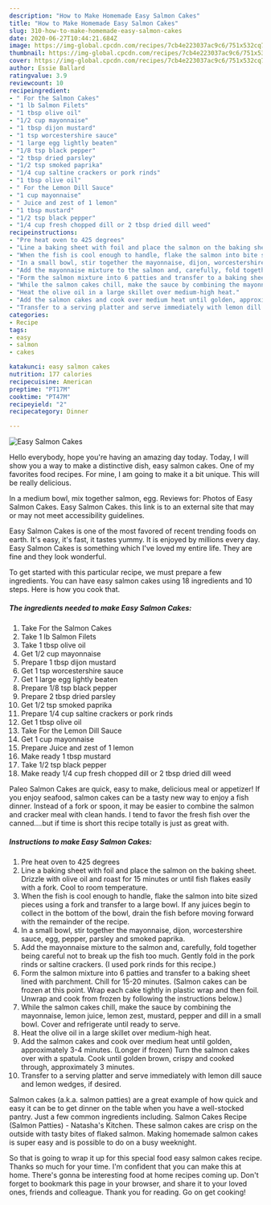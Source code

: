 ```yaml
---
description: "How to Make Homemade Easy Salmon Cakes"
title: "How to Make Homemade Easy Salmon Cakes"
slug: 310-how-to-make-homemade-easy-salmon-cakes
date: 2020-06-27T10:44:21.684Z
image: https://img-global.cpcdn.com/recipes/7cb4e223037ac9c6/751x532cq70/easy-salmon-cakes-recipe-main-photo.jpg
thumbnail: https://img-global.cpcdn.com/recipes/7cb4e223037ac9c6/751x532cq70/easy-salmon-cakes-recipe-main-photo.jpg
cover: https://img-global.cpcdn.com/recipes/7cb4e223037ac9c6/751x532cq70/easy-salmon-cakes-recipe-main-photo.jpg
author: Essie Ballard
ratingvalue: 3.9
reviewcount: 10
recipeingredient:
- " For the Salmon Cakes"
- "1 lb Salmon Filets"
- "1 tbsp olive oil"
- "1/2 cup mayonnaise"
- "1 tbsp dijon mustard"
- "1 tsp worcestershire sauce"
- "1 large egg lightly beaten"
- "1/8 tsp black pepper"
- "2 tbsp dried parsley"
- "1/2 tsp smoked paprika"
- "1/4 cup saltine crackers or pork rinds"
- "1 tbsp olive oil"
- " For the Lemon Dill Sauce"
- "1 cup mayonnaise"
- " Juice and zest of 1 lemon"
- "1 tbsp mustard"
- "1/2 tsp black pepper"
- "1/4 cup fresh chopped dill or 2 tbsp dried dill weed"
recipeinstructions:
- "Pre heat oven to 425 degrees"
- "Line a baking sheet with foil and place the salmon on the baking sheet. Drizzle with olive oil and roast for 15 minutes or until fish flakes easily with a fork. Cool to room temperature."
- "When the fish is cool enough to handle, flake the salmon into bite sized pieces using a fork and transfer to a large bowl. If any juices begin to collect in the bottom of the bowl, drain the fish before moving forward with the remainder of the recipe."
- "In a small bowl, stir together the mayonnaise, dijon, worcestershire sauce, egg, pepper, parsley and smoked paprika."
- "Add the mayonnaise mixture to the salmon and, carefully, fold together being careful not to break up the fish too much. Gently fold in the pork rinds or saltine crackers. (I used pork rinds for this recipe.)"
- "Form the salmon mixture into 6 patties and transfer to a baking sheet lined with parchment. Chill for 15-20 minutes. (Salmon cakes can be frozen at this point. Wrap each cake tightly in plastic wrap and then foil. Unwrap and cook from frozen by following the instructions below.)"
- "While the salmon cakes chill, make the sauce by combining the mayonnaise, lemon juice, lemon zest, mustard, pepper and dill in a small bowl. Cover and refrigerate until ready to serve."
- "Heat the olive oil in a large skillet over medium-high heat."
- "Add the salmon cakes and cook over medium heat until golden, approximately 3-4 minutes. (Longer if frozen) Turn the salmon cakes over with a spatula. Cook until golden brown, crispy and cooked through, approximately 3 minutes."
- "Transfer to a serving platter and serve immediately with lemon dill sauce and lemon wedges, if desired."
categories:
- Recipe
tags:
- easy
- salmon
- cakes

katakunci: easy salmon cakes 
nutrition: 177 calories
recipecuisine: American
preptime: "PT17M"
cooktime: "PT47M"
recipeyield: "2"
recipecategory: Dinner

---
```



![Easy Salmon Cakes](https://img-global.cpcdn.com/recipes/7cb4e223037ac9c6/751x532cq70/easy-salmon-cakes-recipe-main-photo.jpg)

Hello everybody, hope you're having an amazing day today. Today, I will show you a way to make a distinctive dish, easy salmon cakes. One of my favorites food recipes. For mine, I am going to make it a bit unique. This will be really delicious.

In a medium bowl, mix together salmon, egg. Reviews for: Photos of Easy Salmon Cakes. Easy Salmon Cakes. this link is to an external site that may or may not meet accessibility guidelines.

Easy Salmon Cakes is one of the most favored of recent trending foods on earth. It's easy, it's fast, it tastes yummy. It is enjoyed by millions every day. Easy Salmon Cakes is something which I've loved my entire life. They are fine and they look wonderful.


To get started with this particular recipe, we must prepare a few ingredients. You can have easy salmon cakes using 18 ingredients and 10 steps. Here is how you cook that.

<!--inarticleads1-->

##### The ingredients needed to make Easy Salmon Cakes:

1. Take  For the Salmon Cakes
1. Take 1 lb Salmon Filets
1. Take 1 tbsp olive oil
1. Get 1/2 cup mayonnaise
1. Prepare 1 tbsp dijon mustard
1. Get 1 tsp worcestershire sauce
1. Get 1 large egg lightly beaten
1. Prepare 1/8 tsp black pepper
1. Prepare 2 tbsp dried parsley
1. Get 1/2 tsp smoked paprika
1. Prepare 1/4 cup saltine crackers or pork rinds
1. Get 1 tbsp olive oil
1. Take  For the Lemon Dill Sauce
1. Get 1 cup mayonnaise
1. Prepare  Juice and zest of 1 lemon
1. Make ready 1 tbsp mustard
1. Take 1/2 tsp black pepper
1. Make ready 1/4 cup fresh chopped dill or 2 tbsp dried dill weed


Paleo Salmon Cakes are quick, easy to make, delicious meal or appetizer! If you enjoy seafood, salmon cakes can be a tasty new way to enjoy a fish dinner. Instead of a fork or spoon, it may be easier to combine the salmon and cracker meal with clean hands. I tend to favor the fresh fish over the canned….but if time is short this recipe totally is just as great with. 

<!--inarticleads2-->

##### Instructions to make Easy Salmon Cakes:

1. Pre heat oven to 425 degrees
1. Line a baking sheet with foil and place the salmon on the baking sheet. Drizzle with olive oil and roast for 15 minutes or until fish flakes easily with a fork. Cool to room temperature.
1. When the fish is cool enough to handle, flake the salmon into bite sized pieces using a fork and transfer to a large bowl. If any juices begin to collect in the bottom of the bowl, drain the fish before moving forward with the remainder of the recipe.
1. In a small bowl, stir together the mayonnaise, dijon, worcestershire sauce, egg, pepper, parsley and smoked paprika.
1. Add the mayonnaise mixture to the salmon and, carefully, fold together being careful not to break up the fish too much. Gently fold in the pork rinds or saltine crackers. (I used pork rinds for this recipe.)
1. Form the salmon mixture into 6 patties and transfer to a baking sheet lined with parchment. Chill for 15-20 minutes. (Salmon cakes can be frozen at this point. Wrap each cake tightly in plastic wrap and then foil. Unwrap and cook from frozen by following the instructions below.)
1. While the salmon cakes chill, make the sauce by combining the mayonnaise, lemon juice, lemon zest, mustard, pepper and dill in a small bowl. Cover and refrigerate until ready to serve.
1. Heat the olive oil in a large skillet over medium-high heat.
1. Add the salmon cakes and cook over medium heat until golden, approximately 3-4 minutes. (Longer if frozen) Turn the salmon cakes over with a spatula. Cook until golden brown, crispy and cooked through, approximately 3 minutes.
1. Transfer to a serving platter and serve immediately with lemon dill sauce and lemon wedges, if desired.


Salmon cakes (a.k.a. salmon patties) are a great example of how quick and easy it can be to get dinner on the table when you have a well-stocked pantry. Just a few common ingredients including. Salmon Cakes Recipe (Salmon Patties) - Natasha&#39;s Kitchen. These salmon cakes are crisp on the outside with tasty bites of flaked salmon. Making homemade salmon cakes is super easy and is possible to do on a busy weeknight. 

So that is going to wrap it up for this special food easy salmon cakes recipe. Thanks so much for your time. I'm confident that you can make this at home. There's gonna be interesting food at home recipes coming up. Don't forget to bookmark this page in your browser, and share it to your loved ones, friends and colleague. Thank you for reading. Go on get cooking!
